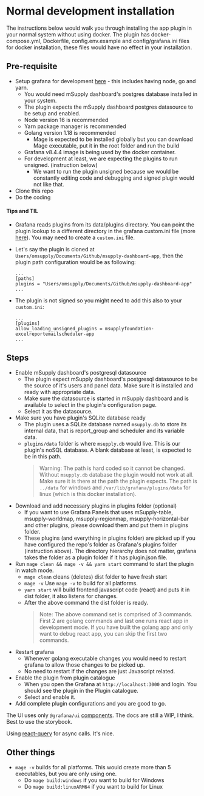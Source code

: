 # Normal development installation

The instructions below would walk you through installing the app plugin in your normal system without using docker. The plugin has docker-compose.yml, Dockerfile, config.env.example and config/grafana.ini files for docker installation, these files would have no effect in your installation.

## Pre-requisite

- Setup grafana for development [here](https://github.com/grafana/grafana/blob/master/contribute/developer-guide.md) - this includes having node, go and yarn.
  - You would need mSupply dashboard's postgres database installed in your system.
  - The plugin expects the mSupply dashboard postgres datasource to be setup and enabled.
  - Node version 16 is recommended
  - Yarn package manager is recommended
  - Golang version 1.18 is recommended
    - Mage is expected to be installed globally but you can download Mage executable, put it in the root folder and run the build
  - Grafana v8.4.4 image is being used by the docker container.
  - For development at least, we are expecting the plugins to run unsigned. (instruction below)
    - We want to run the plugin unsigned because we would be constantly editing code and debugging and signed plugin would not like that.
- Clone this repo
- Do the coding

#### Tips and TIL

- Grafana reads plugins from its data/plugins directory. You can point the plugin lookup to a different directory in the grafana custom.ini file (more [here](https://grafana.com/docs/grafana/latest/administration/configuration/)). You may need to create a `custom.ini` file.
- Let's say the plugin is cloned at `Users/omsupply/Documents/Github/msupply-dashboard-app`, then the plugin path configuration would be as following:

  ```
  ...
  [paths]
  plugins = "Users/omsupply/Documents/Github/msupply-dashboard-app"
  ...
  ```

- The plugin is not signed so you might need to add this also to your `custom.ini`:

  ```
  ...
  [plugins]
  allow_loading_unsigned_plugins = msupplyfoundation-excelreportemailscheduler-app
  ...
  ```

## Steps

- Enable mSupply dashboard's postgresql datasource
  - The plugin expect mSupply dashboard's postgresql datasource to be the source of it's users and panel data. Make sure it is installed and ready with appropriate data.
  - Make sure the datasource is started in mSupply dashboard and is available to select in the plugin's configuration page.
  - Select it as the datasource.
- Make sure you have plugin's SQLite database ready
  - The plugin uses a SQLite database named `msupply.db` to store its internal data, that is report_group and scheduler and its variable data.
  - `plugins/data` folder is where `msupply.db` would live. This is our plugin's noSQL database. A blank database at least, is expected to be in this path.
    > Warning: The path is hard coded so it cannot be changed.
    > Without `msupply.db` database the plugin would not work at all.
    > Make sure it is there at the path the plugin expects. The path is `../data` for windows and `/var/lib/grafana/plugins/data` for linux (which is this docker installation).
- Download and add necessary plugins in plugins folder (optional)
  - If you want to use Grafana Panels that uses mSupply-table, msupply-worldmap, msupply-regionmap, msupply-horizontal-bar and other plugins, please download them and put them in plugins folder.
  - These plugins (and everything in plugins folder) are picked up if you have configured the repo's folder as Grafana's plugins folder (instruction above). The directory hierarchy does not matter, grafana takes the folder as a plugin folder if it has plugin.json file.
- Run `mage clean && mage -v && yarn start` command to start the plugin in watch mode.
  - `mage clean` cleans (deletes) dist folder to have fresh start
  - `mage -v` Use `mage -v` to build for all platforms.
  - `yarn start` will build frontend javascript code (react) and puts it in dist folder, it also listens for changes.
  - After the above command the dist folder is ready.
    > Note: The above command set is comprised of 3 commands. First 2 are golang commands and last one runs react app in development mode. If you have built the golang app and only want to debug react app, you can skip the first two commands.
- Restart grafana
  - Whenever golang executable changes you would need to restart grafana to allow those changes to be picked up.
  - No need to restart if the changes are just Javascript related.
- Enable the plugin from plugin catalogue
  - When you open the Grafana at `http://localhost:3000` and login. You should see the plugin in the Plugin catalogue.
  - Select and enable it.
- Add complete plugin configurations and you are good to go.

The UI uses only `@grafana/ui` [components](https://grafana.com/docs/grafana/latest/packages_api/ui/). The docs are still a WIP, I think. Best to use the storybook.

Using [react-query](https://github.com/tannerlinsley/react-query) for async calls. It's nice.

## Other things

- `mage -v` builds for all platforms. This would create more than 5 executables, but you are only using one.
  - Do `mage build:windows` if you want to build for Windows
  - Do `mage build:linuxARM64` if you want to build for Linux
